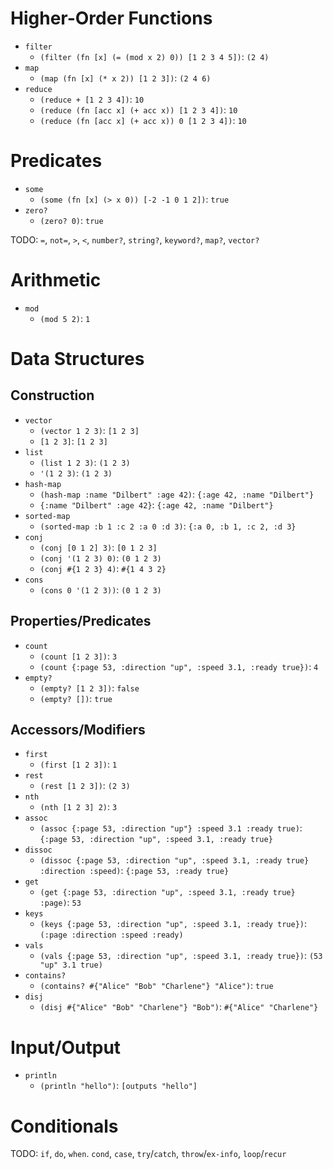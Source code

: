# Higher-Order Functions

- `filter`
    - `(filter (fn [x] (= (mod x 2) 0)) [1 2 3 4 5])`: `(2 4)`
- `map`
    - `(map (fn [x] (* x 2)) [1 2 3])`: `(2 4 6)`
- `reduce`
    - `(reduce + [1 2 3 4])`: `10`
    - `(reduce (fn [acc x] (+ acc x)) [1 2 3 4])`: `10`
    - `(reduce (fn [acc x] (+ acc x)) 0 [1 2 3 4])`: `10`

# Predicates

- `some`
    - `(some (fn [x] (> x 0)) [-2 -1 0 1 2])`: `true`
- `zero?`
    - `(zero? 0)`: `true`

TODO: `=`, `not=`, `>`, `<`, `number?`, `string?`, `keyword?`, `map?`, `vector?`

# Arithmetic

- `mod`
    - `(mod 5 2)`: `1`

# Data Structures

## Construction

- `vector`
    - `(vector 1 2 3)`: `[1 2 3]`
    - `[1 2 3]`: `[1 2 3]`
- `list`
    - `(list 1 2 3)`: `(1 2 3)`
    - `'(1 2 3)`: `(1 2 3)`
- `hash-map`
    - `(hash-map :name "Dilbert" :age 42)`: `{:age 42, :name "Dilbert"}`
    - `{:name "Dilbert" :age 42}`: `{:age 42, :name "Dilbert"}`
- `sorted-map`
    - `(sorted-map :b 1 :c 2 :a 0 :d 3)`: `{:a 0, :b 1, :c 2, :d 3}`
- `conj`
    - `(conj [0 1 2] 3)`: `[0 1 2 3]`
    - `(conj '(1 2 3) 0)`: `(0 1 2 3)`
    - `(conj #{1 2 3} 4)`: `#{1 4 3 2}`
- `cons`
    - `(cons 0 '(1 2 3))`: `(0 1 2 3)`

## Properties/Predicates

- `count`
    - `(count [1 2 3])`: `3`
    - `(count {:page 53, :direction "up", :speed 3.1, :ready true})`: `4`
- `empty?`
    - `(empty? [1 2 3])`: `false`
    - `(empty? [])`: `true`

## Accessors/Modifiers

- `first`
    - `(first [1 2 3])`: `1`
- `rest`
    - `(rest [1 2 3])`: `(2 3)`
- `nth`
    - `(nth [1 2 3] 2)`: `3`
- `assoc`
    - `(assoc {:page 53, :direction "up"} :speed 3.1 :ready true)`:
      `{:page 53, :direction "up", :speed 3.1, :ready true}`
- `dissoc`
    - `(dissoc {:page 53, :direction "up", :speed 3.1, :ready true} :direction :speed)`:
      `{:page 53, :ready true}`
- `get`
    - `(get {:page 53, :direction "up", :speed 3.1, :ready true} :page)`: `53`
- `keys`
    - `(keys {:page 53, :direction "up", :speed 3.1, :ready true})`:
      `(:page :direction :speed :ready)`
- `vals`
    - `(vals {:page 53, :direction "up", :speed 3.1, :ready true})`: `(53 "up" 3.1 true)`
- `contains?`
    - `(contains? #{"Alice" "Bob" "Charlene"} "Alice")`: `true`
- `disj`
    - `(disj #{"Alice" "Bob" "Charlene"} "Bob")`: `#{"Alice" "Charlene"}`

# Input/Output

- `println`
    - `(println "hello")`: `[outputs "hello"]`

# Conditionals

TODO: `if`, `do`, `when`. `cond`, `case`, `try`/`catch`, `throw`/`ex-info`,
`loop`/`recur`
